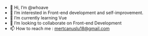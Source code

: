 - 👋 Hi, I’m @whoave
- 👀 I’m interested in Front-end development and self-improvement.
- 🌱 I’m currently learning Vue
- 💞️ I’m looking to collaborate on Front-end Development
- 📫 How to reach me : mertcanuslu18@gmail.com

